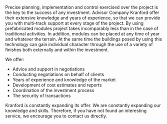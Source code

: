 Precise planning, implementation and control exercised over the project is the key to the success of any investment. Advisor Company Kranford offer their extensive knowledge and years of experience, so that we can provide you with multi-track support at every stage of the project. By using prefabricated modules project takes incomparably less than in the case of traditional activities. In addition, modules can be placed at any time of year and whatever the terrain. At the same time the buildings posed by using this technology can gain individual character through the use of a variety of finishes both externally and within the investment.

We offer: 
- Advice and support in negotiations 
- Conducting negotiations on behalf of clients 
- Years of experience and knowledge of the market 
- Development of cost estimates and reports 
- Coordination of the investment process 
- The security of transactions


Kranford is constantly expanding its offer. We are constantly expanding our knowledge and skills. Therefore, if you have not found an interesting service, we encourage you to contact us directly.
